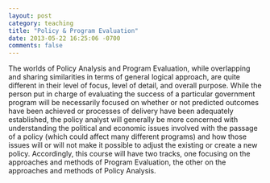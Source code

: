 ```yaml
---
layout: post
category: teaching
title: "Policy & Program Evaluation"
date: 2013-05-22 16:25:06 -0700
comments: false
---
```


The worlds of Policy Analysis and Program Evaluation, while overlapping and sharing similarities in terms of general logical approach, are quite different in their level of focus, level of detail, and overall purpose.  While the person put in charge of evaluating the success of a particular government program will be necessarily focused on whether or not predicted outcomes have been achieved or processes of delivery have been adequately established, the policy analyst will generally be more concerned with understanding the political and economic issues involved with the passage of a policy (which could affect many different programs) and how those issues will or will not make it possible to adjust the existing or create a new policy. Accordingly, this course will have two tracks, one focusing on the approaches and methods of Program Evaluation, the other on the approaches and methods of Policy Analysis. 
